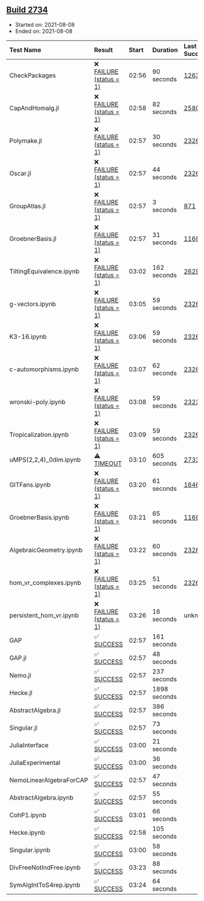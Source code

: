 ## [Build 2734](https://oscarci.mathematik.uni-kl.de/job/oscar-stable/2734/)

* Started on: 2021-08-08
* Ended on: 2021-08-08

| Test Name    | Result | Start | Duration | Last Success | First Failure |
|:-------------|:-------|:------|:---------|:-------------|:--------------|
| CheckPackages | ❌ [FAILURE (status = 1)](https://oscarci.mathematik.uni-kl.de/job/oscar-stable/2734/artifact/logs/build-2734/CheckPackages.log) | 02:56 | 90 seconds | [1263](https://oscarci.mathematik.uni-kl.de/job/oscar-stable/1263/) | [1264](https://oscarci.mathematik.uni-kl.de/job/oscar-stable/1264/) |
| CapAndHomalg.jl | ❌ [FAILURE (status = 1)](https://oscarci.mathematik.uni-kl.de/job/oscar-stable/2734/artifact/logs/build-2734/CapAndHomalg.jl.log) | 02:58 | 82 seconds | [2580](https://oscarci.mathematik.uni-kl.de/job/oscar-stable/2580/) | [2581](https://oscarci.mathematik.uni-kl.de/job/oscar-stable/2581/) |
| Polymake.jl | ❌ [FAILURE (status = 1)](https://oscarci.mathematik.uni-kl.de/job/oscar-stable/2734/artifact/logs/build-2734/Polymake.jl.log) | 02:57 | 30 seconds | [2326](https://oscarci.mathematik.uni-kl.de/job/oscar-stable/2326/) | [2327](https://oscarci.mathematik.uni-kl.de/job/oscar-stable/2327/) |
| Oscar.jl | ❌ [FAILURE (status = 1)](https://oscarci.mathematik.uni-kl.de/job/oscar-stable/2734/artifact/logs/build-2734/Oscar.jl.log) | 02:57 | 44 seconds | [2326](https://oscarci.mathematik.uni-kl.de/job/oscar-stable/2326/) | [2327](https://oscarci.mathematik.uni-kl.de/job/oscar-stable/2327/) |
| GroupAtlas.jl | ❌ [FAILURE (status = 1)](https://oscarci.mathematik.uni-kl.de/job/oscar-stable/2734/artifact/logs/build-2734/GroupAtlas.jl.log) | 02:57 | 3 seconds | [871](https://oscarci.mathematik.uni-kl.de/job/oscar-stable/871/) | [872](https://oscarci.mathematik.uni-kl.de/job/oscar-stable/872/) |
| GroebnerBasis.jl | ❌ [FAILURE (status = 1)](https://oscarci.mathematik.uni-kl.de/job/oscar-stable/2734/artifact/logs/build-2734/GroebnerBasis.jl.log) | 02:57 | 31 seconds | [1168](https://oscarci.mathematik.uni-kl.de/job/oscar-stable/1168/) | [1169](https://oscarci.mathematik.uni-kl.de/job/oscar-stable/1169/) |
| TiltingEquivalence.ipynb | ❌ [FAILURE (status = 1)](https://oscarci.mathematik.uni-kl.de/job/oscar-stable/2734/artifact/logs/build-2734/TiltingEquivalence.ipynb.log) | 03:02 | 162 seconds | [2629](https://oscarci.mathematik.uni-kl.de/job/oscar-stable/2629/) | [2630](https://oscarci.mathematik.uni-kl.de/job/oscar-stable/2630/) |
| g-vectors.ipynb | ❌ [FAILURE (status = 1)](https://oscarci.mathematik.uni-kl.de/job/oscar-stable/2734/artifact/logs/build-2734/g-vectors.ipynb.log) | 03:05 | 59 seconds | [2326](https://oscarci.mathematik.uni-kl.de/job/oscar-stable/2326/) | [2327](https://oscarci.mathematik.uni-kl.de/job/oscar-stable/2327/) |
| K3-16.ipynb | ❌ [FAILURE (status = 1)](https://oscarci.mathematik.uni-kl.de/job/oscar-stable/2734/artifact/logs/build-2734/K3-16.ipynb.log) | 03:06 | 59 seconds | [2326](https://oscarci.mathematik.uni-kl.de/job/oscar-stable/2326/) | [2327](https://oscarci.mathematik.uni-kl.de/job/oscar-stable/2327/) |
| c-automorphisms.ipynb | ❌ [FAILURE (status = 1)](https://oscarci.mathematik.uni-kl.de/job/oscar-stable/2734/artifact/logs/build-2734/c-automorphisms.ipynb.log) | 03:07 | 62 seconds | [2326](https://oscarci.mathematik.uni-kl.de/job/oscar-stable/2326/) | [2327](https://oscarci.mathematik.uni-kl.de/job/oscar-stable/2327/) |
| wronski-poly.ipynb | ❌ [FAILURE (status = 1)](https://oscarci.mathematik.uni-kl.de/job/oscar-stable/2734/artifact/logs/build-2734/wronski-poly.ipynb.log) | 03:08 | 59 seconds | [2323](https://oscarci.mathematik.uni-kl.de/job/oscar-stable/2323/) | [2324](https://oscarci.mathematik.uni-kl.de/job/oscar-stable/2324/) |
| Tropicalization.ipynb | ❌ [FAILURE (status = 1)](https://oscarci.mathematik.uni-kl.de/job/oscar-stable/2734/artifact/logs/build-2734/Tropicalization.ipynb.log) | 03:09 | 59 seconds | [2326](https://oscarci.mathematik.uni-kl.de/job/oscar-stable/2326/) | [2327](https://oscarci.mathematik.uni-kl.de/job/oscar-stable/2327/) |
| uMPS(2,2,4)_0dim.ipynb | ⚠ [TIMEOUT](https://oscarci.mathematik.uni-kl.de/job/oscar-stable/2734/artifact/logs/build-2734/uMPS-2-2-4-_0dim.ipynb.log) | 03:10 | 605 seconds | [2733](https://oscarci.mathematik.uni-kl.de/job/oscar-stable/2733/) | [2734](https://oscarci.mathematik.uni-kl.de/job/oscar-stable/2734/) |
| GITFans.ipynb | ❌ [FAILURE (status = 1)](https://oscarci.mathematik.uni-kl.de/job/oscar-stable/2734/artifact/logs/build-2734/GITFans.ipynb.log) | 03:20 | 61 seconds | [1646](https://oscarci.mathematik.uni-kl.de/job/oscar-stable/1646/) | [1647](https://oscarci.mathematik.uni-kl.de/job/oscar-stable/1647/) |
| GroebnerBasis.ipynb | ❌ [FAILURE (status = 1)](https://oscarci.mathematik.uni-kl.de/job/oscar-stable/2734/artifact/logs/build-2734/GroebnerBasis.ipynb.log) | 03:21 | 65 seconds | [1168](https://oscarci.mathematik.uni-kl.de/job/oscar-stable/1168/) | [1169](https://oscarci.mathematik.uni-kl.de/job/oscar-stable/1169/) |
| AlgebraicGeometry.ipynb | ❌ [FAILURE (status = 1)](https://oscarci.mathematik.uni-kl.de/job/oscar-stable/2734/artifact/logs/build-2734/AlgebraicGeometry.ipynb.log) | 03:22 | 60 seconds | [2326](https://oscarci.mathematik.uni-kl.de/job/oscar-stable/2326/) | [2327](https://oscarci.mathematik.uni-kl.de/job/oscar-stable/2327/) |
| hom_vr_complexes.ipynb | ❌ [FAILURE (status = 1)](https://oscarci.mathematik.uni-kl.de/job/oscar-stable/2734/artifact/logs/build-2734/hom_vr_complexes.ipynb.log) | 03:25 | 51 seconds | [2326](https://oscarci.mathematik.uni-kl.de/job/oscar-stable/2326/) | [2327](https://oscarci.mathematik.uni-kl.de/job/oscar-stable/2327/) |
| persistent_hom_vr.ipynb | ❌ [FAILURE (status = 1)](https://oscarci.mathematik.uni-kl.de/job/oscar-stable/2734/artifact/logs/build-2734/persistent_hom_vr.ipynb.log) | 03:26 | 16 seconds | unknown | unknown |
| GAP | ✅ [SUCCESS](https://oscarci.mathematik.uni-kl.de/job/oscar-stable/2734/artifact/logs/build-2734/GAP.log) | 02:57 | 161 seconds |  |  |
| GAP.jl | ✅ [SUCCESS](https://oscarci.mathematik.uni-kl.de/job/oscar-stable/2734/artifact/logs/build-2734/GAP.jl.log) | 02:57 | 48 seconds |  |  |
| Nemo.jl | ✅ [SUCCESS](https://oscarci.mathematik.uni-kl.de/job/oscar-stable/2734/artifact/logs/build-2734/Nemo.jl.log) | 02:57 | 237 seconds |  |  |
| Hecke.jl | ✅ [SUCCESS](https://oscarci.mathematik.uni-kl.de/job/oscar-stable/2734/artifact/logs/build-2734/Hecke.jl.log) | 02:57 | 1898 seconds |  |  |
| AbstractAlgebra.jl | ✅ [SUCCESS](https://oscarci.mathematik.uni-kl.de/job/oscar-stable/2734/artifact/logs/build-2734/AbstractAlgebra.jl.log) | 02:57 | 386 seconds |  |  |
| Singular.jl | ✅ [SUCCESS](https://oscarci.mathematik.uni-kl.de/job/oscar-stable/2734/artifact/logs/build-2734/Singular.jl.log) | 02:57 | 73 seconds |  |  |
| JuliaInterface | ✅ [SUCCESS](https://oscarci.mathematik.uni-kl.de/job/oscar-stable/2734/artifact/logs/build-2734/JuliaInterface.log) | 03:00 | 21 seconds |  |  |
| JuliaExperimental | ✅ [SUCCESS](https://oscarci.mathematik.uni-kl.de/job/oscar-stable/2734/artifact/logs/build-2734/JuliaExperimental.log) | 03:00 | 36 seconds |  |  |
| NemoLinearAlgebraForCAP | ✅ [SUCCESS](https://oscarci.mathematik.uni-kl.de/job/oscar-stable/2734/artifact/logs/build-2734/NemoLinearAlgebraForCAP.log) | 02:57 | 47 seconds |  |  |
| AbstractAlgebra.ipynb | ✅ [SUCCESS](https://oscarci.mathematik.uni-kl.de/job/oscar-stable/2734/artifact/logs/build-2734/AbstractAlgebra.ipynb.log) | 02:57 | 55 seconds |  |  |
| CohP1.ipynb | ✅ [SUCCESS](https://oscarci.mathematik.uni-kl.de/job/oscar-stable/2734/artifact/logs/build-2734/CohP1.ipynb.log) | 03:01 | 66 seconds |  |  |
| Hecke.ipynb | ✅ [SUCCESS](https://oscarci.mathematik.uni-kl.de/job/oscar-stable/2734/artifact/logs/build-2734/Hecke.ipynb.log) | 02:58 | 105 seconds |  |  |
| Singular.ipynb | ✅ [SUCCESS](https://oscarci.mathematik.uni-kl.de/job/oscar-stable/2734/artifact/logs/build-2734/Singular.ipynb.log) | 03:00 | 58 seconds |  |  |
| DivFreeNotIndFree.ipynb | ✅ [SUCCESS](https://oscarci.mathematik.uni-kl.de/job/oscar-stable/2734/artifact/logs/build-2734/DivFreeNotIndFree.ipynb.log) | 03:23 | 88 seconds |  |  |
| SymAlgIntToS4rep.ipynb | ✅ [SUCCESS](https://oscarci.mathematik.uni-kl.de/job/oscar-stable/2734/artifact/logs/build-2734/SymAlgIntToS4rep.ipynb.log) | 03:24 | 64 seconds |  |  |
